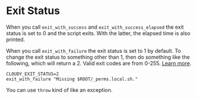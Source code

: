 # Exit Status

When you call `exit_with_success` and `exit_with_success_elapsed` the exit status is set to 0 and the script exits.  With the latter, the elapsed time is also printed.

When you call `exit_with_failure` the exit status is set to 1 by default.  To change the exit status to something other than 1, then do something like the following, which will return a 2.  Valid exit codes are from 0-255. [Learn more](https://www.tldp.org/LDP/abs/html/exit-status.html).

    CLOUDY_EXIT_STATUS=2
    exit_with_failure "Missing $ROOT/_perms.local.sh."

You can use `throw` kind of like an exception.
